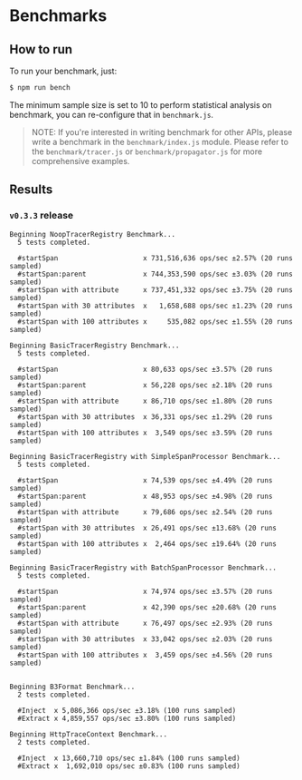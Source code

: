# Benchmarks

## How to run

To run your benchmark, just:
```sh
$ npm run bench
```

The minimum sample size is set to 10 to perform statistical analysis on benchmark, you can re-configure that in `benchmark.js`.

> NOTE: If you're interested in writing benchmark for other APIs, please write a benchmark in the `benchmark/index.js` module. Please refer to the `benchmark/tracer.js` or `benchmark/propagator.js` for more comprehensive examples.

## Results

### `v0.3.3` release

```
Beginning NoopTracerRegistry Benchmark...
  5 tests completed.

  #startSpan                     x 731,516,636 ops/sec ±2.57% (20 runs sampled)
  #startSpan:parent              x 744,353,590 ops/sec ±3.03% (20 runs sampled)
  #startSpan with attribute      x 737,451,332 ops/sec ±3.75% (20 runs sampled)
  #startSpan with 30 attributes  x   1,658,688 ops/sec ±1.23% (20 runs sampled)
  #startSpan with 100 attributes x     535,082 ops/sec ±1.55% (20 runs sampled)

Beginning BasicTracerRegistry Benchmark...
  5 tests completed.

  #startSpan                     x 80,633 ops/sec ±3.57% (20 runs sampled)
  #startSpan:parent              x 56,228 ops/sec ±2.18% (20 runs sampled)
  #startSpan with attribute      x 86,710 ops/sec ±1.80% (20 runs sampled)
  #startSpan with 30 attributes  x 36,331 ops/sec ±1.29% (20 runs sampled)
  #startSpan with 100 attributes x  3,549 ops/sec ±3.59% (20 runs sampled)

Beginning BasicTracerRegistry with SimpleSpanProcessor Benchmark...
  5 tests completed.

  #startSpan                     x 74,539 ops/sec ±4.49% (20 runs sampled)
  #startSpan:parent              x 48,953 ops/sec ±4.98% (20 runs sampled)
  #startSpan with attribute      x 79,686 ops/sec ±2.54% (20 runs sampled)
  #startSpan with 30 attributes  x 26,491 ops/sec ±13.68% (20 runs sampled)
  #startSpan with 100 attributes x  2,464 ops/sec ±19.64% (20 runs sampled)

Beginning BasicTracerRegistry with BatchSpanProcessor Benchmark...
  5 tests completed.

  #startSpan                     x 74,974 ops/sec ±3.57% (20 runs sampled)
  #startSpan:parent              x 42,390 ops/sec ±20.68% (20 runs sampled)
  #startSpan with attribute      x 76,497 ops/sec ±2.93% (20 runs sampled)
  #startSpan with 30 attributes  x 33,042 ops/sec ±2.03% (20 runs sampled)
  #startSpan with 100 attributes x  3,459 ops/sec ±4.56% (20 runs sampled)


Beginning B3Format Benchmark...
  2 tests completed.

  #Inject  x 5,086,366 ops/sec ±3.18% (100 runs sampled)
  #Extract x 4,859,557 ops/sec ±3.80% (100 runs sampled)

Beginning HttpTraceContext Benchmark...
  2 tests completed.

  #Inject  x 13,660,710 ops/sec ±1.84% (100 runs sampled)
  #Extract x  1,692,010 ops/sec ±0.83% (100 runs sampled)
```
